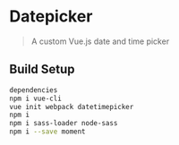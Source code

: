 # Datepicker

> A custom Vue.js date and time picker

## Build Setup
``` bash
dependencies
npm i vue-cli
vue init webpack datetimepicker
npm i
npm i sass-loader node-sass
npm i --save moment
```
